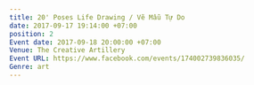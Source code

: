 ```yaml
---
title: 20' Poses Life Drawing / Vẽ Mẫu Tự Do
date: 2017-09-17 19:14:00 +07:00
position: 2
Event date: 2017-09-18 20:00:00 +07:00
Venue: The Creative Artillery
Event URL: https://www.facebook.com/events/174002739836035/
Genre: art
---
```


